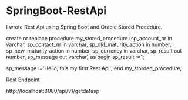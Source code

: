 # SpringBoot-RestApi
I wrote Rest Api using Spring Boot and Oracle Stored Procedure.


create or replace procedure my_stored_procedure
(sp_account_nr in varchar,
sp_contact_nr in varchar,
sp_old_maturity_action in number,
sp_new_maturity_action in number,
sp_currency in varchar,
sp_result out number,
sp_message out varchar)
as
begin 
sp_result :=1;

sp_message :='Hello, this my first Rest Api';
end my_storded_procedure;


Rest Endpoint

http://localhost:8080/api/v1/getdatasp
